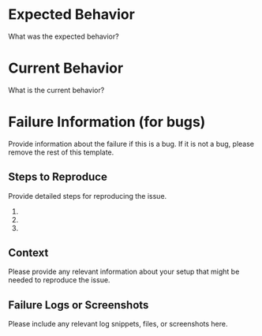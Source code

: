 # Expected Behavior
What was the expected behavior?

# Current Behavior
What is the current behavior?

# Failure Information (for bugs)
Provide information about the failure if this is a bug. If it is not a bug, please remove the rest of this template.

## Steps to Reproduce
Provide detailed steps for reproducing the issue.

1.
2.
3.

## Context
Please provide any relevant information about your setup that might be needed to reproduce the issue.

## Failure Logs or Screenshots
Please include any relevant log snippets, files, or screenshots here.
